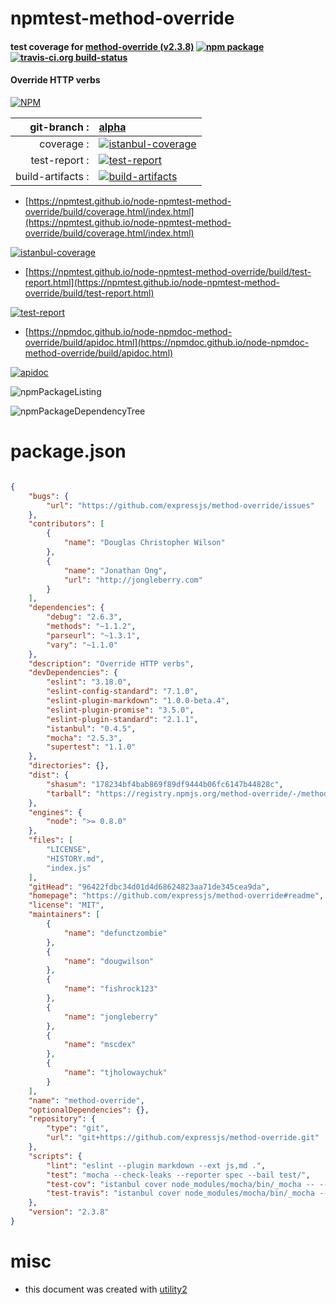 # npmtest-method-override

#### test coverage for  [method-override (v2.3.8)](https://github.com/expressjs/method-override#readme)  [![npm package](https://img.shields.io/npm/v/npmtest-method-override.svg?style=flat-square)](https://www.npmjs.org/package/npmtest-method-override) [![travis-ci.org build-status](https://api.travis-ci.org/npmtest/node-npmtest-method-override.svg)](https://travis-ci.org/npmtest/node-npmtest-method-override)

#### Override HTTP verbs

[![NPM](https://nodei.co/npm/method-override.png?downloads=true&downloadRank=true&stars=true)](https://www.npmjs.com/package/method-override)

| git-branch : | [alpha](https://github.com/npmtest/node-npmtest-method-override/tree/alpha)|
|--:|:--|
| coverage : | [![istanbul-coverage](https://npmtest.github.io/node-npmtest-method-override/build/coverage.badge.svg)](https://npmtest.github.io/node-npmtest-method-override/build/coverage.html/index.html)|
| test-report : | [![test-report](https://npmtest.github.io/node-npmtest-method-override/build/test-report.badge.svg)](https://npmtest.github.io/node-npmtest-method-override/build/test-report.html)|
| build-artifacts : | [![build-artifacts](https://npmtest.github.io/node-npmtest-method-override/glyphicons_144_folder_open.png)](https://github.com/npmtest/node-npmtest-method-override/tree/gh-pages/build)|

- [https://npmtest.github.io/node-npmtest-method-override/build/coverage.html/index.html](https://npmtest.github.io/node-npmtest-method-override/build/coverage.html/index.html)

[![istanbul-coverage](https://npmtest.github.io/node-npmtest-method-override/build/screenCapture.buildCi.browser.%252Ftmp%252Fbuild%252Fcoverage.lib.html.png)](https://npmtest.github.io/node-npmtest-method-override/build/coverage.html/index.html)

- [https://npmtest.github.io/node-npmtest-method-override/build/test-report.html](https://npmtest.github.io/node-npmtest-method-override/build/test-report.html)

[![test-report](https://npmtest.github.io/node-npmtest-method-override/build/screenCapture.buildCi.browser.%252Ftmp%252Fbuild%252Ftest-report.html.png)](https://npmtest.github.io/node-npmtest-method-override/build/test-report.html)

- [https://npmdoc.github.io/node-npmdoc-method-override/build/apidoc.html](https://npmdoc.github.io/node-npmdoc-method-override/build/apidoc.html)

[![apidoc](https://npmdoc.github.io/node-npmdoc-method-override/build/screenCapture.buildCi.browser.%252Ftmp%252Fbuild%252Fapidoc.html.png)](https://npmdoc.github.io/node-npmdoc-method-override/build/apidoc.html)

![npmPackageListing](https://npmtest.github.io/node-npmtest-method-override/build/screenCapture.npmPackageListing.svg)

![npmPackageDependencyTree](https://npmtest.github.io/node-npmtest-method-override/build/screenCapture.npmPackageDependencyTree.svg)



# package.json

```json

{
    "bugs": {
        "url": "https://github.com/expressjs/method-override/issues"
    },
    "contributors": [
        {
            "name": "Douglas Christopher Wilson"
        },
        {
            "name": "Jonathan Ong",
            "url": "http://jongleberry.com"
        }
    ],
    "dependencies": {
        "debug": "2.6.3",
        "methods": "~1.1.2",
        "parseurl": "~1.3.1",
        "vary": "~1.1.0"
    },
    "description": "Override HTTP verbs",
    "devDependencies": {
        "eslint": "3.18.0",
        "eslint-config-standard": "7.1.0",
        "eslint-plugin-markdown": "1.0.0-beta.4",
        "eslint-plugin-promise": "3.5.0",
        "eslint-plugin-standard": "2.1.1",
        "istanbul": "0.4.5",
        "mocha": "2.5.3",
        "supertest": "1.1.0"
    },
    "directories": {},
    "dist": {
        "shasum": "178234bf4bab869f89df9444b06fc6147b44828c",
        "tarball": "https://registry.npmjs.org/method-override/-/method-override-2.3.8.tgz"
    },
    "engines": {
        "node": ">= 0.8.0"
    },
    "files": [
        "LICENSE",
        "HISTORY.md",
        "index.js"
    ],
    "gitHead": "96422fdbc34d01d4d68624823aa71de345cea9da",
    "homepage": "https://github.com/expressjs/method-override#readme",
    "license": "MIT",
    "maintainers": [
        {
            "name": "defunctzombie"
        },
        {
            "name": "dougwilson"
        },
        {
            "name": "fishrock123"
        },
        {
            "name": "jongleberry"
        },
        {
            "name": "mscdex"
        },
        {
            "name": "tjholowaychuk"
        }
    ],
    "name": "method-override",
    "optionalDependencies": {},
    "repository": {
        "type": "git",
        "url": "git+https://github.com/expressjs/method-override.git"
    },
    "scripts": {
        "lint": "eslint --plugin markdown --ext js,md .",
        "test": "mocha --check-leaks --reporter spec --bail test/",
        "test-cov": "istanbul cover node_modules/mocha/bin/_mocha -- --check-leaks --reporter dot test/",
        "test-travis": "istanbul cover node_modules/mocha/bin/_mocha --report lcovonly -- --check-leaks --reporter spec test/"
    },
    "version": "2.3.8"
}
```



# misc
- this document was created with [utility2](https://github.com/kaizhu256/node-utility2)

